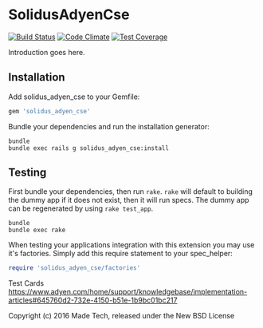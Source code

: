 SolidusAdyenCse
===============

[![Build Status](https://travis-ci.org/madetech/solidus-adyen-cse.svg?branch=master)](https://travis-ci.org/madetech/solidus-adyen-cse) [![Code Climate](https://codeclimate.com/github/madetech/solidus-adyen-cse/badges/gpa.svg)](https://codeclimate.com/github/madetech/solidus-adyen-cse) [![Test Coverage](https://codeclimate.com/github/madetech/solidus-adyen-cse/badges/coverage.svg)](https://codeclimate.com/github/madetech/solidus-adyen-cse/coverage)

Introduction goes here.

Installation
------------

Add solidus_adyen_cse to your Gemfile:

```ruby
gem 'solidus_adyen_cse'
```

Bundle your dependencies and run the installation generator:

```shell
bundle
bundle exec rails g solidus_adyen_cse:install
```

Testing
-------

First bundle your dependencies, then run `rake`. `rake` will default to building the dummy app if it does not exist, then it will run specs. The dummy app can be regenerated by using `rake test_app`.

```shell
bundle
bundle exec rake
```

When testing your applications integration with this extension you may use it's factories.
Simply add this require statement to your spec_helper:

```ruby
require 'solidus_adyen_cse/factories'
```

Test Cards
https://www.adyen.com/home/support/knowledgebase/implementation-articles#645760d2-732e-4150-b51e-1b9bc01bc217

Copyright (c) 2016 Made Tech, released under the New BSD License
